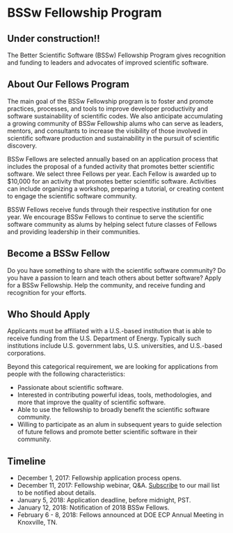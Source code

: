 # BSSw Fellowship Program 

## Under construction!!

The Better Scientific Software (BSSw) Fellowship Program gives recognition and funding to leaders and advocates of improved scientific software.  

## About Our Fellows Program

The main goal of the BSSw Fellowship program is to foster and promote practices, processes, and tools to improve developer productivity and software sustainability of scientific codes.  We also anticipate accumulating a growing community of BSSw Fellowship alums who can serve as leaders, mentors, and consultants to increase the visibility of those involved in scientific software production and sustainability in the pursuit of scientific discovery.

BSSw Fellows are selected annually based on an application process that includes the proposal of a funded activity that promotes better scientific software.  We select three Fellows per year.  Each Fellow is awarded up to $10,000 for an activity that promotes better scientific software.  Activities can include organizing a workshop, preparing a tutorial, or creating content to engage the scientific software community.

BSSW Fellows receive funds through their respective institution for one year.  We encourage BSSw Fellows to continue to serve the scientific software community as alums by helping select future classes of Fellows and providing leadership in their communities.

## Become a BSSw Fellow

Do you have something to share with the scientific software community?  Do you have a passion to learn and teach others about better software?  Apply for a BSSw Fellowship.  Help the community, and receive funding and recognition for your efforts.  

## Who Should Apply

Applicants must be affiliated with a U.S.-based institution that is able to receive funding from the U.S. Department of Energy.  Typically such institutions include U.S. government labs, U.S. universities, and U.S.-based corporations.  

Beyond this categorical requirement, we are looking for applications from people with the following characteristics:
- Passionate about scientific software.
- Interested in contributing powerful ideas, tools, methodologies, and more that improve the quality of scientific software.
- Able to use the fellowship to broadly benefit the scientific software community.
- Willing to participate as an alum in subsequent years to guide selection of future fellows and promote better scientific software in their community.

## Timeline

- December 1, 2017: Fellowship application process opens.
- December 11, 2017: Fellowship webinar, Q&A. [Subscribe](https://bssw.io/pages/receive-our-email-digest) to our mail list to be notified about details.
- January 5, 2018: Application deadline, before midnight, PST.
- January 12, 2018: Notification of 2018 BSSw Fellows.
- February 6 - 8, 2018: Fellows announced at DOE ECP Annual Meeting in Knoxville, TN.
